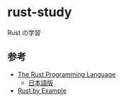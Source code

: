 # rust-study

Rust の学習

## 参考

- [The Rust Programming Language](https://doc.rust-lang.org/book/)
    - [日本語版](https://doc.rust-jp.rs/book-ja/)
- [Rust by Example](https://doc.rust-lang.org/rust-by-example/)
